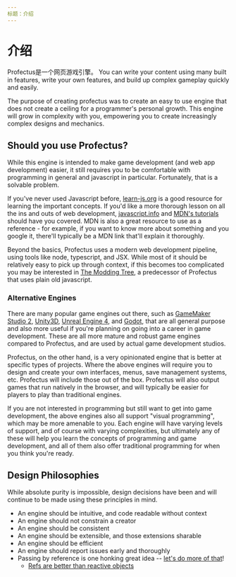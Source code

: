 ```yaml
---
标题：介绍
---
```

# 介绍

Profectus是一个网页游戏引擎。 You can write your content using many built in features, write your own features, and build up complex gameplay quickly and easily.

The purpose of creating profectus was to create an easy to use engine that does not create a ceiling for a programmer's personal growth. This engine will grow in complexity with you, empowering you to create increasingly complex designs and mechanics.

## Should you use Profectus?

While this engine is intended to make game development (and web app development) easier, it still requires you to be comfortable with programming in general and javascript in particular. Fortunately, that is a solvable problem.

If you've never used Javascript before, [learn-js.org](https://www.learn-js.org/) is a good resource for learning the important concepts. If you'd like a more thorough lesson on all the ins and outs of web development, [javascript.info](https://javascript.info) and [MDN's tutorials](https://developer.mozilla.org/en-US/docs/Learn/JavaScript) should have you covered. MDN is also a great resource to use as a reference - for example, if you want to know more about something and you google it, there'll typically be a MDN link that'll explain it thoroughly.

Beyond the basics, Profectus uses a modern web development pipeline, using tools like node, typescript, and JSX. While most of it should be relatively easy to pick up through context, if this becomes too complicated you may be interested in [The Modding Tree](https://github.com/Acamaeda/The-Modding-Tree/), a predecessor of Profectus that uses plain old javascript.

### Alternative Engines

There are many popular game engines out there, such as [GameMaker Studio 2](https://www.yoyogames.com/), [Unity3D](https://unity.com), [Unreal Engine 4](https://www.unrealengine.com/), and [Godot](https://godotengine.org), that are all general purpose and also more useful if you're planning on going into a career in game development. These are all more mature and robust game engines compared to Profectus, and are used by actual game development studios.

Profectus, on the other hand, is a very opinionated engine that is better at specific types of projects. Where the above engines will require you to design and create your own interfaces, menus, save management systems, etc. Profectus will include those out of the box. Profectus will also output games that run natively in the browser, and will typically be easier for players to play than traditional engines.

If you are not interested in programming but still want to get into game development, the above engines also all support "visual programming", which may be more amenable to you. Each engine will have varying levels of support, and of course with varying complexities, but ultimately any of these will help you learn the concepts of programming and game development, and all of them also offer traditional programming for when you think you're ready.

## Design Philosophies

While absolute purity is impossible, design decisions have been and will continue to be made using these principles in mind.

- An engine should be intuitive, and code readable without context
- An engine should not constrain a creator
- An engine should be consistent
- An engine should be extensible, and those extensions sharable
- An engine should be efficient
- An engine should report issues early and thoroughly
- Passing by reference is one honking great idea -- [let's do more of that](https://www.python.org/dev/peps/pep-0020/)!
	- [Refs are better than reactive objects](https://dev.to/ycmjason/thought-on-vue-3-composition-api-reactive-considered-harmful-j8c)
